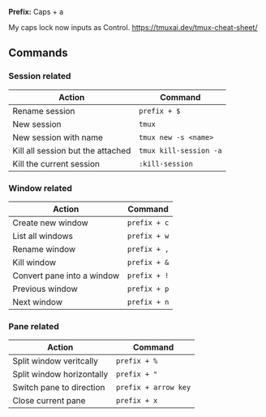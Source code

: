 **Prefix:** Caps + a

My caps lock now inputs as Control.
https://tmuxai.dev/tmux-cheat-sheet/

## Commands
### Session related

| Action                            | **Command**            |
| --------------------------------- | ---------------------- |
| Rename session                    | `prefix + $`           |
| New session                       | `tmux`                 |
| New session with name             | `tmux new -s <name>`   |
| Kill all session but the attached | `tmux kill-session -a` |
| Kill the current session          | `:kill-session`        |
### Window related

| Action                     | **Command**  |
| -------------------------- | ------------ |
| Create new window          | `prefix + c` |
| List all windows           | `prefix + w` |
| Rename window              | `prefix + ,` |
| Kill window                | `prefix + &` |
| Convert pane into a window | `prefix + !` |
| Previous window            | `prefix + p` |
| Next window                | `prefix + n` |
### Pane related

| Action                    | **Command**          |
| ------------------------- | -------------------- |
| Split window veritcally   | `prefix + %`         |
| Split window horizontally | `prefix + "`         |
| Switch pane to direction  | `prefix + arrow key` |
| Close current pane        | `prefix + x`         |
